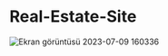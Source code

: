 # Real-Estate-Site
![Ekran görüntüsü 2023-07-09 160336](https://github.com/MirhatHamit/Real-Estate-Site/assets/138917060/348c1bf6-f96a-45a1-8f79-6fc86d6e2511)
